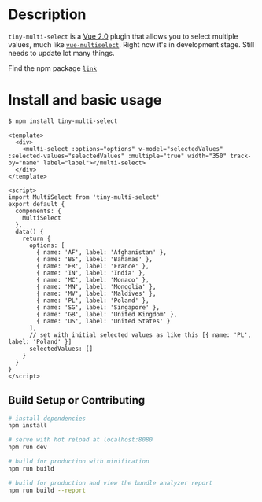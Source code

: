 # Description
`tiny-multi-select` is a [Vue 2.0](https://vuejs.org) plugin that allows you to select multiple values, much like [`vue-multiselect`](https://github.com/shentao/vue-multiselect). Right now it's in development stage. Still needs to update lot many things.


Find the npm package [`link`](https://www.npmjs.com/package/tiny-multi-select)

# Install and basic usage

```sh
$ npm install tiny-multi-select
```

```
<template>
  <div>
    <multi-select :options="options" v-model="selectedValues" :selected-values="selectedValues" :multiple="true" width="350" track-by="name" label="label"></multi-select>
  </div>
</template>

<script>
import MultiSelect from 'tiny-multi-select'
export default {
  components: {
    MultiSelect
  },
  data() {
    return {
      options: [
      	{ name: 'AF', label: 'Afghanistan' },
        { name: 'BS', label: 'Bahamas' },
        { name: 'FR', label: 'France' },
        { name: 'IN', label: 'India' },
        { name: 'MC', label: 'Monaco' },
        { name: 'MN', label: 'Mongolia' },
        { name: 'MV', label: 'Maldives' },
        { name: 'PL', label: 'Poland' },
        { name: 'SG', label: 'Singapore' },
        { name: 'GB', label: 'United Kingdom' },
        { name: 'US', label: 'United States' }
      ],
      // set with initial selected values as like this [{ name: 'PL', label: 'Poland' }]
      selectedValues: []
    }
  }
}
</script>
```

## Build Setup or Contributing

``` bash
# install dependencies
npm install

# serve with hot reload at localhost:8080
npm run dev

# build for production with minification
npm run build

# build for production and view the bundle analyzer report
npm run build --report
```


